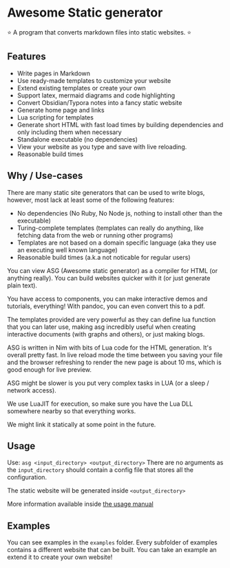 # Awesome Static generator

⭐ A program that converts markdown files into static websites. ⭐

## Features

- Write pages in Markdown
- Use ready-made templates to customize your website
- Extend existing templates or create your own
- Support latex, mermaid diagrams and code highlighting
- Convert Obsidian/Typora notes into a fancy static website
- Generate home page and links
- Lua scripting for templates
- Generate short HTML with fast load times by building dependencies and only including them when necessary
- Standalone executable (no dependencies)
- View your website as you type and save with live reloading.
- Reasonable build times

## Why / Use-cases

There are many static site generators that can be used to write blogs, however, most lack at least some of the following features:

- No dependencies (No Ruby, No Node js, nothing to install other than the executable)
- Turing-complete templates (templates can really do anything, like fetching data from the web or running other programs)
- Templates are not based on a domain specific language (aka they use an executing well known language)
- Reasonable build times (a.k.a not noticable for regular users)

You can view ASG (Awesome static generator) as a compiler for HTML (or anything really).
You can build websites quicker with it (or just generate plain text).

You have access to components, you can make interactive demos and tutorials, everything!
With pandoc, you can even convert this to a pdf.

The templates provided are very powerful as they can define lua function that you can later use, making asg
incredibly useful when creating interactive documents (with graphs and others), or just making blogs.

ASG is written in Nim with bits of Lua code for the HTML generation. It's overall pretty fast. In live reload mode
the time between you saving your file and the browser refreshing to render the new page is about 10 ms, which
is good enough for live preview.

ASG might be slower is you put very complex tasks in LUA (or a sleep / network access).

We use LuaJIT for execution, so make sure you have the Lua DLL somewhere nearby so that everything works.

We might link it statically at some point in the future.


## Usage

Use: `asg <input_directory> <output_directory>`
There are no arguments as the `input_directory` should contain a config file
that stores all the configuration.

The static website will be generated inside `<output_directory>`

More information available inside [the usage manual](./USAGE.md)

## Examples

You can see examples in the `examples` folder.
Every subfolder of examples contains a different website that can be built.
You can take an example an extend it to create your own website!